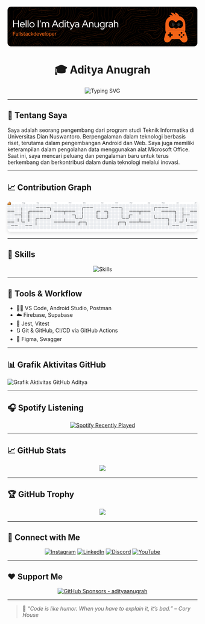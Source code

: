![Profile Image](img/benner.png)

<h1 align="center">🎓 Aditya Anugrah</h1>

<p align="center">
  <img src="https://readme-typing-svg.herokuapp.com?font=Fira+Code&duration=3000&pause=1000&color=F75C7E&center=true&vCenter=true&width=435&lines=Halo,+saya+Aditya+Anugrah!;Web+%26+Android+Developer;Tech+Enthusiast+%F0%9F%A4%96;Let's+Build+Cool+Stuff!+%F0%9F%9A%80" alt="Typing SVG" />
</p>

---

## 👋 Tentang Saya

Saya adalah seorang pengembang dari program studi Teknik Informatika di Universitas Dian Nuswantoro. Berpengalaman dalam teknologi berbasis riset, terutama dalam pengembangan Android dan Web. Saya juga memiliki keterampilan dalam pengolahan data menggunakan alat Microsoft Office. Saat ini, saya mencari peluang dan pengalaman baru untuk terus berkembang dan berkontribusi dalam dunia teknologi melalui inovasi.

---

## 📈 Contribution Graph

<div align="center">
  <picture>
    <source media="(prefers-color-scheme: dark)" srcset="https://raw.githubusercontent.com/AdiityaAnugrah/AdiityaAnugrah/output/pacman-contribution-graph-dark.svg">
    <source media="(prefers-color-scheme: light)" srcset="https://raw.githubusercontent.com/AdiityaAnugrah/AdiityaAnugrah/output/pacman-contribution-graph.svg">
    <img alt="Pacman Contribution Graph" src="https://raw.githubusercontent.com/AdiityaAnugrah/AdiityaAnugrah/output/pacman-contribution-graph.svg" style="border-radius: 8px; box-shadow: 0 4px 8px rgba(0, 0, 0, 0.1);">
  </picture>
</div>

---



## 🧠 Skills

<div align="center">
  <img src="https://skillicons.dev/icons?i=html,css,javascript,react,kotlin,nodejs,php,figma,mysql&theme=dark" alt="Skills" />
</div>

---

## 🔧 Tools & Workflow

- 🧑‍💻 VS Code, Android Studio, Postman
- ☁️ Firebase, Supabase
- 🧪 Jest, Vitest
- 🔃 Git & GitHub, CI/CD via GitHub Actions
- 🎨 Figma, Swagger

---



## 📊 Grafik Aktivitas GitHub

![Grafik Aktivitas GitHub Aditya](https://github-readme-activity-graph.vercel.app/graph?username=AdiityaAnugrah&theme=github-compact)

---

## 🎧 Spotify Listening

<div align="center">
  <a href="https://open.spotify.com/user/314fdf4yxvzmj66jedzzyttt5sua">
    <img src="https://spotify-recently-played-readme.vercel.app/api?user=314fdf4yxvzmj66jedzzyttt5sua&count=1" alt="Spotify Recently Played" />
  </a>
</div>

---




<!-- ## ✍️ Blog Terbaru *(Opsional)*

<!-- BLOG-POST-LIST:START -->
<!-- - [Post terbaru kamu akan muncul otomatis di sini] -->
<!-- BLOG-POST-LIST:END -->

<!-- > Aktifkan dengan [blog-post-workflow](https://github.com/gautamkrishnar/blog-post-workflow) -->




## 📈 GitHub Stats

<div align="center">
  <!-- <img src="https://github-readme-stats.vercel.app/api?username=AdiityaAnugrah&show_icons=true&theme=radical&hide_border=true" /> -->
  <img src="https://github-readme-stats.vercel.app/api/top-langs/?username=AdiityaAnugrah&layout=compact&theme=radical&hide_border=true" />
</div>

---

## 🏆 GitHub Trophy

<p align="center">
  <img src="https://github-profile-trophy.vercel.app/?username=AdiityaAnugrah&theme=gruvbox&margin-w=10&no-frame=true" />
</p>

---

## 🤝 Connect with Me

<div align="center">
  <a href="https://instagram.com/adiityaanugrah"><img src="https://img.shields.io/badge/Instagram-E4405F?style=for-the-badge&logo=instagram&logoColor=white" alt="Instagram"></a>
  <a href="https://www.linkedin.com/in/aditya-anugrah"><img src="https://img.shields.io/badge/LinkedIn-0077B5?style=for-the-badge&logo=linkedin&logoColor=white" alt="LinkedIn"></a>
  <a href="https://discord.com/users/adiityaanugrah"><img src="https://img.shields.io/badge/Discord-5865F2?style=for-the-badge&logo=discord&logoColor=white" alt="Discord"></a>
  <a href="https://www.youtube.com/@AdityaAnugrah?sub_confirmation=1"><img src="https://img.shields.io/badge/YouTube-FF0000?style=for-the-badge&logo=youtube&logoColor=white" alt="YouTube"></a>
</div>

---

## ❤️ Support Me

<p align="center">
  <a href="https://github.com/sponsors/adiityaanugrah">
    <img src="https://img.shields.io/badge/GitHub_Sponsors-adityaanugrah-EA4AAA?logo=githubsponsors" alt="GitHub Sponsors - adityaanugrah" />
  </a>
</p>

---

> 💬 *“Code is like humor. When you have to explain it, it’s bad.” – Cory House*

